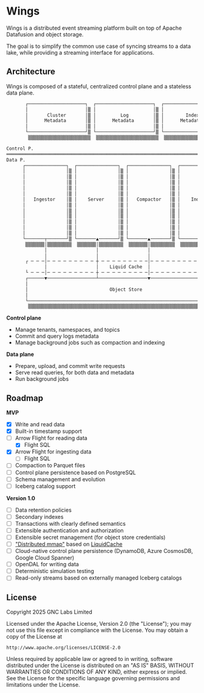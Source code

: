 # Wings

Wings is a distributed event streaming platform built on top of Apache Datafusion and object storage.

The goal is to simplify the common use case of syncing streams to a data lake, while providing a streaming interface for applications.

## Architecture

Wings is composed of a stateful, centralized control plane and a stateless data plane.

```txt
       ┌─────────────────────┐  ┌─────────────────────┐  ┌─────────────────────┐
       │                     │▒ │                     │▒ │                     │▒
       │       Cluster       │▒ │         Log         │▒ │        Index        │▒
       │      Metadata       │▒ │      Metadata       │▒ │      Metadata       │▒
       │                     │▒ │                     │▒ │                     │▒
       └─────────────────────┘▒ └─────────────────────┘▒ └─────────────────────┘▒
        ▒▒▒▒▒▒▒▒▒▒▒▒▒▒▒▒▒▒▒▒▒▒▒  ▒▒▒▒▒▒▒▒▒▒▒▒▒▒▒▒▒▒▒▒▒▒▒  ▒▒▒▒▒▒▒▒▒▒▒▒▒▒▒▒▒▒▒▒▒▒▒

Control P.
═══════════════════════════════════════════════════════════════════════════════════════
Data P.
      ┌───────────────┐  ┌───────────────┐  ┌───────────────┐  ┌───────────────┐
      │               │▒ │               │▒ │               │▒ │               │▒
      │               │▒ │               │▒ │               │▒ │               │▒
      │               │▒ │               │▒ │               │▒ │               │▒
      │               │▒ │               │▒ │               │▒ │               │▒
      │               │▒ │               │▒ │               │▒ │               │▒
      │   Ingestor    │▒ │    Server     │▒ │   Compactor   │▒ │    Indexer    │▒
      │               │▒ │               │▒ │               │▒ │               │▒
      │               │▒ │               │▒ │               │▒ │               │▒
      │               │▒ │               │▒ │               │▒ │               │▒
      │               │▒ │               │▒ │               │▒ │               │▒
      │               │▒ │               │▒ │               │▒ │               │▒
      │               │▒ │               │▒ │               │▒ │               │▒
      └───────┬───────┘▒ └───────▲───────┘▒ └───────▲───────┘▒ └───────▲───────┘▒
       ▒▒▒▒▒▒▒│▒▒▒▒▒▒▒▒▒  ▒▒▒▒▒▒▒│▒▒▒▒▒▒▒▒▒  ▒▒▒▒▒▒▒│▒▒▒▒▒▒▒▒▒  ▒▒▒▒▒▒▒│▒▒▒▒▒▒▒▒▒
              │                  │                  │                  │
              │                  │                  │                  │
       ┌ ─ ─ ─│─ ─ ─ ─ ─ ─ ─ ─ ─ ┼ ─ ─ ─ ─ ─ ─ ─ ─ ─│─ ─ ─ ─ ─ ─ ─ ─ ─ ┼ ─ ─ ─ ─ ┐
              │                  │    Liquid Cache  │                  │
       └ ─ ─ ─│─ ─ ─ ─ ─ ─ ─ ─ ─ ┼ ─ ─ ─ ─ ─ ─ ─ ─ ─│─ ─ ─ ─ ─ ─ ─ ─ ─ ┼ ─ ─ ─ ─ ┘
       ┌──────▼──────────────────┴──────────────────▼──────────────────▼─────────┐
       │                                                                         │▒
       │                              Object Store                               │▒
       │                                                                         │▒
       └─────────────────────────────────────────────────────────────────────────┘▒
        ▒▒▒▒▒▒▒▒▒▒▒▒▒▒▒▒▒▒▒▒▒▒▒▒▒▒▒▒▒▒▒▒▒▒▒▒▒▒▒▒▒▒▒▒▒▒▒▒▒▒▒▒▒▒▒▒▒▒▒▒▒▒▒▒▒▒▒▒▒▒▒▒▒▒▒
```

**Control plane**

 - Manage tenants, namespaces, and topics
 - Commit and query logs metadata
 - Manage background jobs such as compaction and indexing

**Data plane**

 - Prepare, upload, and commit write requests
 - Serve read queries, for both data and metadata
 - Run background jobs

## Roadmap

**MVP**

 - [x] Write and read data
 - [x] Built-in timestamp support
 - [ ] Arrow Flight for reading data
   + [x] Flight SQL
 - [x] Arrow Flight for ingesting data
   + [ ] Flight SQL
 - [ ] Compaction to Parquet files
 - [ ] Control plane persistence based on PostgreSQL
 - [ ] Schema management and evolution
 - [ ] Iceberg catalog support

**Version 1.0**

 - [ ] Data retention policies
 - [ ] Secondary indexes
 - [ ] Transactions with clearly defined semantics
 - [ ] Extensible authentication and authorization
 - [ ] Extensible secret management (for object store credentials)
 - [ ] ["Distributed mmap"](https://www.warpstream.com/blog/minimizing-s3-api-costs-with-distributed-mmap) based on [LiquidCache](https://github.com/XiangpengHao/liquid-cache)
 - [ ] Cloud-native control plane persistence (DynamoDB, Azure CosmosDB, Google Cloud Spanner)
 - [ ] OpenDAL for writing data
 - [ ] Deterministic simulation testing
 - [ ] Read-only streams based on externally managed Iceberg catalogs

## License

Copyright 2025 GNC Labs Limited

Licensed under the Apache License, Version 2.0 (the "License"); you may not use
this file except in compliance with the License. You may obtain a copy of the
License at

    http://www.apache.org/licenses/LICENSE-2.0

Unless required by applicable law or agreed to in writing, software distributed
under the License is distributed on an "AS IS" BASIS, WITHOUT WARRANTIES OR
CONDITIONS OF ANY KIND, either express or implied. See the License for the
specific language governing permissions and limitations under the License.
